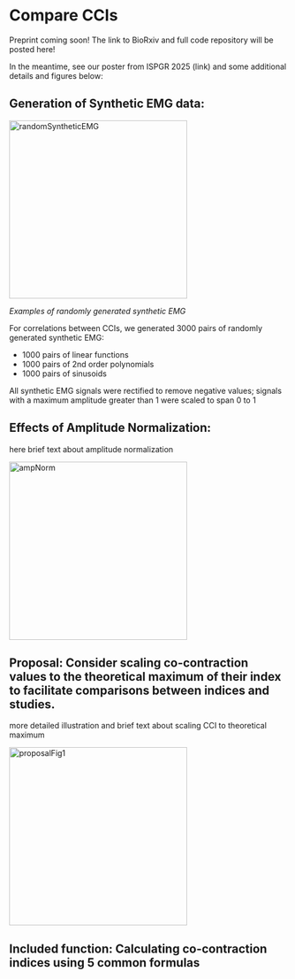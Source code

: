 # Compare CCIs
Preprint coming soon! The link to BioRxiv and full code repository will be posted here!

In the meantime, see our poster from ISPGR 2025 (link) and some additional details and figures below:

## Generation of Synthetic EMG data:
<img width="322" alt="randomSyntheticEMG" src="https://github.com/user-attachments/assets/a55a6f9b-869b-45ea-971a-06cbdfe65da5">

*Examples of randomly generated synthetic EMG*

For correlations between CCIs, we generated 3000 pairs of randomly generated synthetic EMG: 
* 1000 pairs of linear functions
* 1000 pairs of 2nd order polynomials
* 1000 pairs of sinusoids

All synthetic EMG signals were rectified to remove negative values; signals with a maximum amplitude greater than 1 were scaled to span 0 to 1

## Effects of Amplitude Normalization: 
here brief text about amplitude normalization

<img width="322" alt="ampNorm" src="https://github.com/user-attachments/assets/d12aa69b-757b-4196-a838-64afe6d092e2">

## Proposal: Consider scaling co-contraction values to the theoretical maximum of their index to facilitate comparisons between indices and studies.
more detailed illustration and brief text about scaling CCI to theoretical maximum

<img width="322" alt="proposalFig1" src="https://github.com/user-attachments/assets/c7ddafe9-ec5a-47cc-87ac-4413cc5fbf0d">

## Included function: Calculating co-contraction indices using 5 common formulas
